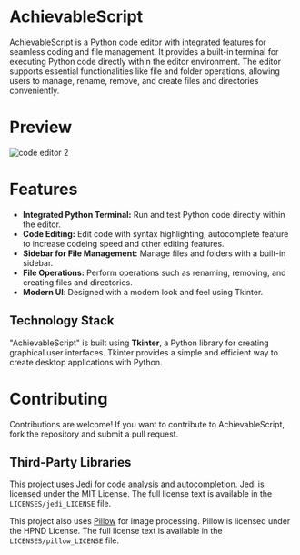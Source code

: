 # AchievableScript

AchievableScript is a Python code editor with integrated features for seamless coding and file management. It provides a built-in terminal for executing Python code directly within the editor environment. The editor supports essential functionalities like file and folder operations, allowing users to manage, rename, remove, and create files and directories conveniently.

# Preview
![code editor 2](https://github.com/user-attachments/assets/31aa3073-5a13-419b-90f1-110a5d12bb6e)

# Features

- **Integrated Python Terminal:** Run and test Python code directly within the editor.
- **Code Editing:** Edit code with syntax highlighting, autocomplete feature to increase codeing speed and other editing features.
- **Sidebar for File Management:** Manage files and folders with a built-in sidebar.
- **File Operations:** Perform operations such as renaming, removing, and creating files and directories.
-  **Modern UI**: Designed with a modern look and feel using Tkinter.

## Technology Stack

"AchievableScript" is built using **Tkinter**, a Python library for creating graphical user interfaces. Tkinter provides a simple and efficient way to create desktop applications with Python.

# Contributing
Contributions are welcome! If you want to contribute to AchievableScript, fork the repository and submit a pull request.

## Third-Party Libraries

This project uses [Jedi](https://jedi.readthedocs.io/en/latest/) for code analysis and autocompletion. Jedi is licensed under the MIT License. The full license text is available in the `LICENSES/jedi_LICENSE` file.

This project also uses [Pillow](https://pillow.readthedocs.io/en/stable/) for image processing. Pillow is licensed under the HPND License. The full license text is available in the `LICENSES/pillow_LICENSE` file.